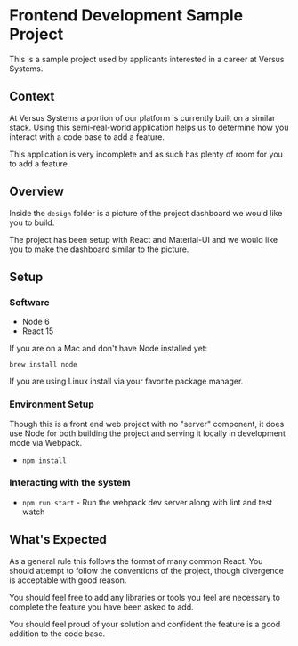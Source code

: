 # Frontend Development Sample Project

This is a sample project used by applicants interested in a career at Versus Systems.

## Context

At Versus Systems a portion of our platform is currently built on a similar stack. Using this semi-real-world application helps us to determine how you interact with a code base to add a feature.

This application is very incomplete and as such has plenty of room for you to add a feature.

## Overview

Inside the `design` folder is a picture of the project dashboard we would like you to build.

The project has been setup with React and Material-UI and we would like you to make the dashboard similar to the picture.

## Setup

### Software

* Node 6
* React 15

If you are on a Mac and don't have Node installed yet:

`brew install node`

If you are using Linux install via your favorite package manager.

### Environment Setup

Though this is a front end web project with no "server" component, it does use Node for both building the project and serving it locally in development mode via Webpack.

* `npm install`

### Interacting with the system

* `npm run start` - Run the webpack dev server along with lint and test watch

## What's Expected

As a general rule this follows the format of many common React. You should attempt to follow the conventions of the project, though divergence is acceptable with good reason.

You should feel free to add any libraries or tools you feel are necessary to complete the feature you have been asked to add.

You should feel proud of your solution and confident the feature is a good addition to the code base.
